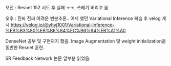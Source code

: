 오전 : Resnet 152 시도 후 실패 ㅜㅜ, 쓰레기 버리고 옴

오후 : 진짜 진짜 어려운 변분추론.. 어제 했던 Variational Inference 복습 후 velog 게시
https://velog.io/@yhyj1001/Variational-Inference-%EB%B3%80%EB%B6%84%EC%B6%94%EB%A1%A0

DenseNet 공부 및 구현까지 했음. Image Augmentation 및 weight initialization을 동반한 Resnet 훈련.

SR Feedback Network 논문 앞부분 읽었음.


